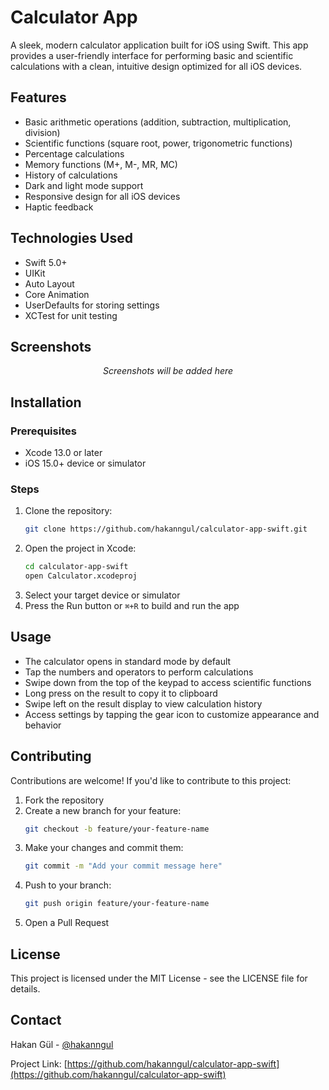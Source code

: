 # Calculator App

A sleek, modern calculator application built for iOS using Swift. This app provides a user-friendly interface for performing basic and scientific calculations with a clean, intuitive design optimized for all iOS devices.

## Features

- Basic arithmetic operations (addition, subtraction, multiplication, division)
- Scientific functions (square root, power, trigonometric functions)
- Percentage calculations
- Memory functions (M+, M-, MR, MC)
- History of calculations
- Dark and light mode support
- Responsive design for all iOS devices
- Haptic feedback

## Technologies Used

- Swift 5.0+
- UIKit
- Auto Layout
- Core Animation
- UserDefaults for storing settings
- XCTest for unit testing

## Screenshots

<div align="center">
  <p><i>Screenshots will be added here</i></p>
  
  <!-- Placeholder for screenshots -->
  <!-- 
  <img src="screenshots/light-mode.png" width="250" alt="Light Mode" />
  <img src="screenshots/dark-mode.png" width="250" alt="Dark Mode" />
  <img src="screenshots/scientific-mode.png" width="250" alt="Scientific Mode" />
  -->
</div>

## Installation

### Prerequisites
- Xcode 13.0 or later
- iOS 15.0+ device or simulator

### Steps
1. Clone the repository:
   ```bash
   git clone https://github.com/hakanngul/calculator-app-swift.git
   ```
2. Open the project in Xcode:
   ```bash
   cd calculator-app-swift
   open Calculator.xcodeproj
   ```
3. Select your target device or simulator
4. Press the Run button or `⌘+R` to build and run the app

## Usage

- The calculator opens in standard mode by default
- Tap the numbers and operators to perform calculations
- Swipe down from the top of the keypad to access scientific functions
- Long press on the result to copy it to clipboard
- Swipe left on the result display to view calculation history
- Access settings by tapping the gear icon to customize appearance and behavior

## Contributing

Contributions are welcome! If you'd like to contribute to this project:

1. Fork the repository
2. Create a new branch for your feature:
   ```bash
   git checkout -b feature/your-feature-name
   ```
3. Make your changes and commit them:
   ```bash
   git commit -m "Add your commit message here"
   ```
4. Push to your branch:
   ```bash
   git push origin feature/your-feature-name
   ```
5. Open a Pull Request

## License

This project is licensed under the MIT License - see the LICENSE file for details.

## Contact

Hakan Gül - [@hakanngul](https://github.com/hakanngul)

Project Link: [https://github.com/hakanngul/calculator-app-swift](https://github.com/hakanngul/calculator-app-swift)

